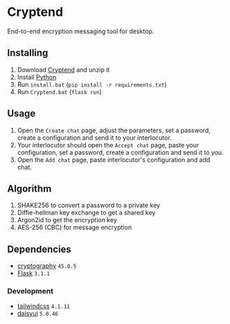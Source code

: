 # Cryptend

End-to-end encryption messaging tool for desktop.

## Installing

1. Download [Cryptend](https://github.com/cryptend/cryptend-app) and unzip it
2. Install [Python](https://www.python.org/downloads/)
3. Run `install.bat` (`pip install -r requirements.txt`)
4. Run `Cryptend.bat` (`flask run`)

## Usage

1. Open the `Create chat` page, adjust the parameters, set a password, create a configuration and send it to your interlocutor.
2. Your interlocutor should open the `Accept chat` page, paste your configuration, set a password, create a configuration and send it to you.
3. Open the `Add chat` page, paste interlocutor's configuration and add chat.

## Algorithm

1. SHAKE256 to convert a password to a private key
2. Diffie-hellman key exchange to get a shared key
3. Argon2id to get the encryption key
4. AES-256 (CBC) for message encryption

## Dependencies

- [cryptography](https://github.com/pyca/cryptography) `45.0.5`
- [Flask](https://github.com/pallets/flask) `3.1.1`

### Development

- [tailwindcss](https://github.com/tailwindlabs/tailwindcss) `4.1.11`
- [daisyui](https://github.com/saadeghi/daisyui) `5.0.46`
